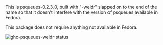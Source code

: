This is psqueues-0.2.3.0, built with "-weldr" slapped on to the end of the name
so that it doesn't interfere with the version of psqueues available in Fedora.

This package does not require anything not available in Fedora.

![ghc-psqueues-weldr status](https://copr.fedorainfracloud.org/coprs/dshea/bdcs-haskell-deps/package/ghc-psqueues-weldr/status_image/last_build.png)
